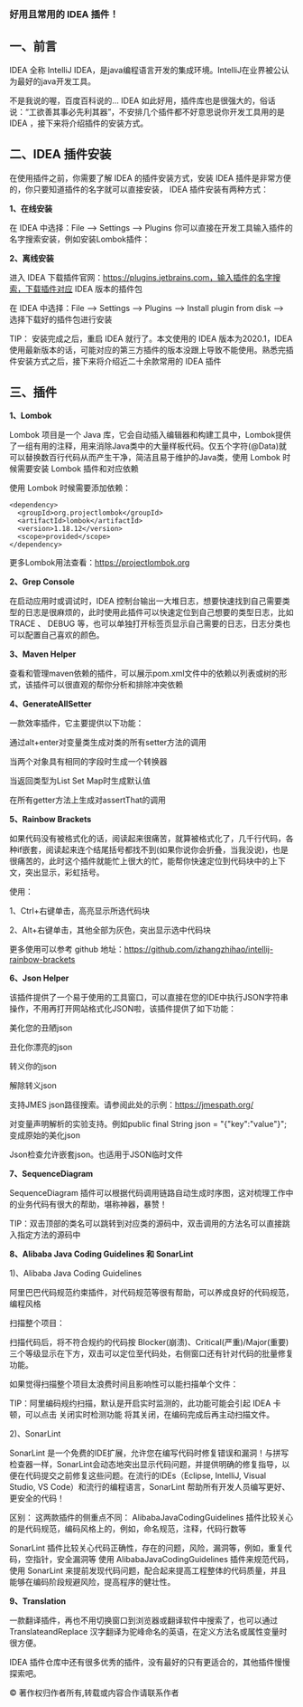 
### 好用且常用的 IDEA 插件！ ###


## 一、前言 ##

IDEA 全称 IntelliJ IDEA，是java编程语言开发的集成环境。IntelliJ在业界被公认为最好的java开发工具。

不是我说的喔，百度百科说的... IDEA 如此好用，插件库也是很强大的，俗话说：“工欲善其事必先利其器”，不安排几个插件都不好意思说你开发工具用的是 IDEA ，接下来将介绍插件的安装方式。

## 二、IDEA 插件安装 ##

在使用插件之前，你需要了解 IDEA 的插件安装方式，安装 IDEA 插件是非常方便的，你只要知道插件的名字就可以直接安装， IDEA 插件安装有两种方式：

**1、在线安装**

在 IDEA 中选择：File —> Settings —> Plugins
你可以直接在开发工具输入插件的名字搜索安装，例如安装Lombok插件：


**2、离线安装**

进入 IDEA 下载插件官网：https://plugins.jetbrains.com，输入插件的名字搜索，下载插件对应 IDEA 版本的插件包

在 IDEA 中选择：File —> Settings —> Plugins —> Install plugin from disk —> 选择下载好的插件包进行安装


TIP： 安装完成之后，重启 IDEA 就行了。本文使用的 IDEA 版本为2020.1，IDEA 使用最新版本的话，可能对应的第三方插件的版本没跟上导致不能使用。熟悉完插件安装方式之后，接下来将介绍近二十余款常用的 IDEA 插件

## 三、插件 ##

**1、Lombok**

Lombok 项目是一个 Java 库，它会自动插入编辑器和构建工具中，Lombok提供了一组有用的注释，用来消除Java类中的大量样板代码。仅五个字符(@Data)就可以替换数百行代码从而产生干净，简洁且易于维护的Java类，使用 Lombok 时候需要安装 Lombok 插件和对应依赖

使用 Lombok 时候需要添加依赖：
    
    <dependency> 
      <groupId>org.projectlombok</groupId>  
      <artifactId>lombok</artifactId>  
      <version>1.18.12</version>  
      <scope>provided</scope> 
    </dependency>

更多Lombok用法查看：https://projectlombok.org


**2、Grep Console**

在启动应用时或调试时，IDEA 控制台输出一大堆日志，想要快速找到自己需要类型的日志是很麻烦的，此时使用此插件可以快速定位到自己想要的类型日志，比如 TRACE 、 DEBUG 等，也可以单独打开标签页显示自己需要的日志，日志分类也可以配置自己喜欢的颜色。



**3、Maven Helper**

查看和管理maven依赖的插件，可以展示pom.xml文件中的依赖以列表或树的形式，该插件可以很直观的帮你分析和排除冲突依赖


**4、GenerateAllSetter**

一款效率插件，它主要提供以下功能：

通过alt+enter对变量类生成对类的所有setter方法的调用

当两个对象具有相同的字段时生成一个转换器

当返回类型为List Set Map时生成默认值

在所有getter方法上生成对assertThat的调用



**5、Rainbow Brackets**

如果代码没有被格式化的话，阅读起来很痛苦，就算被格式化了，几千行代码，各种if嵌套，阅读起来连个结尾括号都找不到(如果你说你会折叠，当我没说)，也是很痛苦的，此时这个插件就能忙上很大的忙，能帮你快速定位到代码块中的上下文，突出显示，彩虹括号。

使用：

1、Ctrl+右键单击，高亮显示所选代码块



2、Alt+右键单击，其他全部为灰色，突出显示选中代码块



更多使用可以参考 github 地址：https://github.com/izhangzhihao/intellij-rainbow-brackets

**6、Json Helper**

该插件提供了一个易于使用的工具窗口，可以直接在您的IDE中执行JSON字符串操作，不用再打开网站格式化JSON啦，该插件提供了如下功能：

美化您的丑陋json

丑化你漂亮的json

转义你的json

解除转义json

支持JMES json路径搜索。请参阅此处的示例：https://jmespath.org/

对变量声明解析的实验支持。例如public final String json = "{"key":"value"}";变成原始的美化json

Json检查允许嵌套json。也适用于JSON临时文件


**7、SequenceDiagram**

SequenceDiagram 插件可以根据代码调用链路自动生成时序图，这对梳理工作中的业务代码有很大的帮助，堪称神器，暴赞！




TIP：双击顶部的类名可以跳转到对应类的源码中，双击调用的方法名可以直接跳入指定方法的源码中

**8、Alibaba Java Coding Guidelines 和 SonarLint**

1)、Alibaba Java Coding Guidelines

阿里巴巴代码规范约束插件，对代码规范等很有帮助，可以养成良好的代码规范，编程风格

扫描整个项目：



扫描代码后，将不符合规约的代码按 Blocker(崩溃)、Critical(严重)/Major(重要) 三个等级显示在下方，双击可以定位至代码处，右侧窗口还有针对代码的批量修复功能。

如果觉得扫描整个项目太浪费时间且影响性可以能扫描单个文件：



TIP：阿里编码规约扫描，默认是开启实时监测的，此功能可能会引起 IDEA 卡顿，可以点击 关闭实时检测功能 将其关闭，在编码完成后再主动扫描文件。

2)、SonarLint

SonarLint 是一个免费的IDE扩展，允许您在编写代码时修复错误和漏洞！与拼写检查器一样，SonarLint会动态地突出显示代码问题，并提供明确的修复指导，以便在代码提交之前修复这些问题。在流行的IDEs（Eclipse, IntelliJ, Visual Studio, VS Code）和流行的编程语言，SonarLint 帮助所有开发人员编写更好、更安全的代码！



区别：
这两款插件的侧重点不同：
AlibabaJavaCodingGuidelines 插件比较关心的是代码规范，编码风格上的，例如，命名规范，注释，代码行数等

SonarLint 插件比较关心代码正确性，存在的问题，风险，漏洞等，例如，重复代码，空指针，安全漏洞等
使用 AlibabaJavaCodingGuidelines 插件来规范代码，使用 SonarLint 来提前发现代码问题，配合起来提高工程整体的代码质量，并且能够在编码阶段规避风险，提高程序的健壮性。

**9、Translation**

一款翻译插件，再也不用切换窗口到浏览器或翻译软件中搜索了，也可以通过 TranslateandReplace 汉字翻译为驼峰命名的英语，在定义方法名或属性变量时很方便。




IDEA 插件仓库中还有很多优秀的插件，没有最好的只有更适合的，其他插件慢慢探索吧。

© 著作权归作者所有,转载或内容合作请联系作者